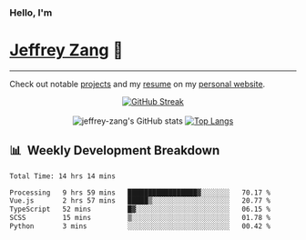 
### Hello, I'm 
# [Jeffrey Zang](https://www.linkedin.com/in/jeffreyzang/) 🦀

---

Check out notable [projects](https://jeffz.dev/projects) and my [resume](https://jeffz.dev/resume) on my [personal website](https://jeffz.dev/).

<div align = 'center'>

[![GitHub Streak](https://github-readme-streak-stats.herokuapp.com/?user=jeffrey-zang&theme=tokyonight)](https://git.io/streak-stats)
<br></br>
![jeffrey-zang's GitHub stats](https://github-readme-stats.vercel.app/api?username=jeffrey-zang&show_icons=true&theme=tokyonight&hide_rank=true&hide=stars) 
[![Top Langs](https://github-readme-stats.vercel.app/api/top-langs/?username=jeffrey-zang&hide=ShaderLab,HLSL&layout=compact&theme=tokyonight)](https://github.com/anuraghazra/github-readme-stats)

</div>

## 📊 &nbsp;Weekly Development Breakdown
<!--START_SECTION:waka-->

```txt
Total Time: 14 hrs 14 mins

Processing   9 hrs 59 mins   █████████████████▓░░░░░░░   70.17 %
Vue.js       2 hrs 57 mins   █████▒░░░░░░░░░░░░░░░░░░░   20.77 %
TypeScript   52 mins         █▓░░░░░░░░░░░░░░░░░░░░░░░   06.15 %
SCSS         15 mins         ▒░░░░░░░░░░░░░░░░░░░░░░░░   01.78 %
Python       3 mins          ░░░░░░░░░░░░░░░░░░░░░░░░░   00.42 %
```

<!--END_SECTION:waka-->

